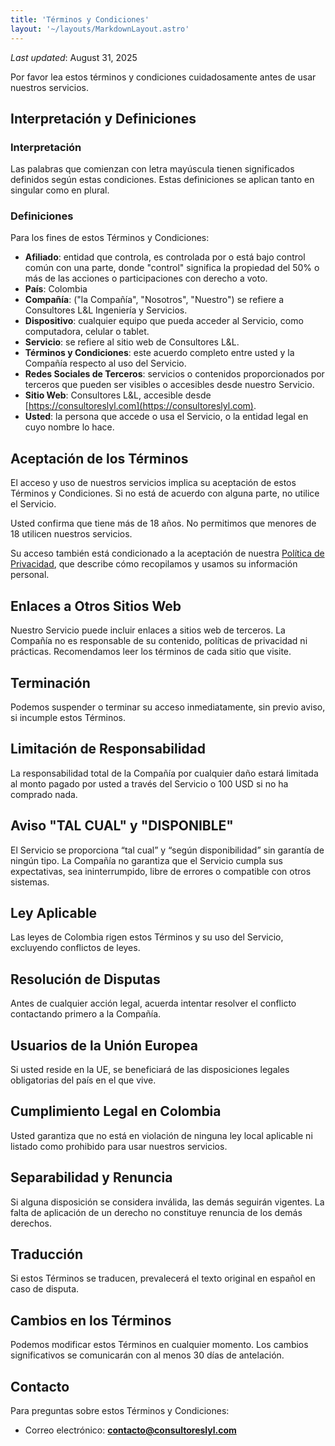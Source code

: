 ```yaml
---
title: 'Términos y Condiciones'
layout: '~/layouts/MarkdownLayout.astro'
---
```


_Last updated_: August 31, 2025

Por favor lea estos términos y condiciones cuidadosamente antes de usar nuestros servicios.

## Interpretación y Definiciones

### Interpretación

Las palabras que comienzan con letra mayúscula tienen significados definidos según estas condiciones. Estas definiciones se aplican tanto en singular como en plural.

### Definiciones

Para los fines de estos Términos y Condiciones:

- **Afiliado**: entidad que controla, es controlada por o está bajo control común con una parte, donde "control" significa la propiedad del 50% o más de las acciones o participaciones con derecho a voto.  
- **País**: Colombia  
- **Compañía**: ("la Compañía", "Nosotros", "Nuestro") se refiere a Consultores L&L Ingeniería y Servicios.  
- **Dispositivo**: cualquier equipo que pueda acceder al Servicio, como computadora, celular o tablet.  
- **Servicio**: se refiere al sitio web de Consultores L&L.  
- **Términos y Condiciones**: este acuerdo completo entre usted y la Compañía respecto al uso del Servicio.  
- **Redes Sociales de Terceros**: servicios o contenidos proporcionados por terceros que pueden ser visibles o accesibles desde nuestro Servicio.  
- **Sitio Web**: Consultores L&L, accesible desde [https://consultoreslyl.com](https://consultoreslyl.com).  
- **Usted**: la persona que accede o usa el Servicio, o la entidad legal en cuyo nombre lo hace.

## Aceptación de los Términos

El acceso y uso de nuestros servicios implica su aceptación de estos Términos y Condiciones. Si no está de acuerdo con alguna parte, no utilice el Servicio.

Usted confirma que tiene más de 18 años. No permitimos que menores de 18 utilicen nuestros servicios.

Su acceso también está condicionado a la aceptación de nuestra [Política de Privacidad](#), que describe cómo recopilamos y usamos su información personal.

## Enlaces a Otros Sitios Web

Nuestro Servicio puede incluir enlaces a sitios web de terceros. La Compañía no es responsable de su contenido, políticas de privacidad ni prácticas. Recomendamos leer los términos de cada sitio que visite.

## Terminación

Podemos suspender o terminar su acceso inmediatamente, sin previo aviso, si incumple estos Términos.

## Limitación de Responsabilidad

La responsabilidad total de la Compañía por cualquier daño estará limitada al monto pagado por usted a través del Servicio o 100 USD si no ha comprado nada.

## Aviso "TAL CUAL" y "DISPONIBLE"

El Servicio se proporciona “tal cual” y “según disponibilidad” sin garantía de ningún tipo. La Compañía no garantiza que el Servicio cumpla sus expectativas, sea ininterrumpido, libre de errores o compatible con otros sistemas.

## Ley Aplicable

Las leyes de Colombia rigen estos Términos y su uso del Servicio, excluyendo conflictos de leyes.

## Resolución de Disputas

Antes de cualquier acción legal, acuerda intentar resolver el conflicto contactando primero a la Compañía.

## Usuarios de la Unión Europea

Si usted reside en la UE, se beneficiará de las disposiciones legales obligatorias del país en el que vive.

## Cumplimiento Legal en Colombia

Usted garantiza que no está en violación de ninguna ley local aplicable ni listado como prohibido para usar nuestros servicios.

## Separabilidad y Renuncia

Si alguna disposición se considera inválida, las demás seguirán vigentes. La falta de aplicación de un derecho no constituye renuncia de los demás derechos.

## Traducción

Si estos Términos se traducen, prevalecerá el texto original en español en caso de disputa.

## Cambios en los Términos

Podemos modificar estos Términos en cualquier momento. Los cambios significativos se comunicarán con al menos 30 días de antelación.

## Contacto

Para preguntas sobre estos Términos y Condiciones:

- Correo electrónico: **contacto@consultoreslyl.com**
